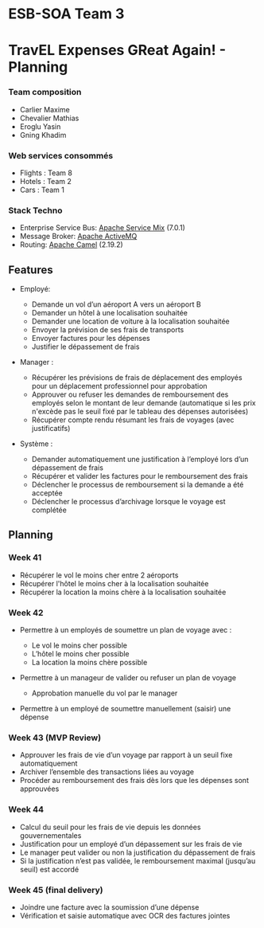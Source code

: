 # ESB-SOA Team 3

# TravEL Expenses GReat Again! - Planning 

### Team composition
* Carlier Maxime
* Chevalier Mathias
* Eroglu Yasin
* Gning Khadim

### Web services consommés
* Flights : Team 8
* Hotels : Team 2
* Cars : Team 1


### Stack Techno
* Enterprise Service Bus: [Apache Service Mix](http://servicemix.apache.org/) (7.0.1)
* Message Broker: [Apache ActiveMQ](http://activemq.apache.org/)
* Routing: [Apache Camel](http://camel.apache.org/) (2.19.2)


## Features

* Employé:
  * Demande un vol d’un aéroport A vers un aéroport B
  * Demander un hôtel à une localisation souhaitée
  * Demander une location de voiture à la localisation souhaitée
  * Envoyer la prévision de ses frais de transports
  * Envoyer factures pour les dépenses 
  * Justifier le dépassement de frais

* Manager :
  * Récupérer les prévisions de frais de déplacement des employés pour un déplacement professionnel pour approbation
  * Approuver ou refuser les demandes de remboursement des employés selon le montant de leur demande (automatique si les prix n'excède pas le seuil fixé par le tableau des dépenses autorisées)
  * Récupérer compte rendu résumant les frais de voyages (avec justificatifs)

* Système :
  * Demander automatiquement une justification à l’employé lors d’un dépassement de frais
  * Récupérer et valider les factures pour le remboursement des frais
  * Déclencher le processus de remboursement si la demande a été acceptée
  * Déclencher le processus d’archivage lorsque le voyage est complétée



## Planning

### Week 41

* Récupérer le vol le moins cher entre 2 aéroports
* Récupérer l'hôtel le moins cher à la localisation souhaitée
* Récupérer la location la moins chère à la localisation souhaitée

### Week 42

* Permettre à un employés de soumettre un plan de voyage avec :
  * Le vol le moins cher possible
  * L’hôtel le moins cher possible
  * La location la moins chère possible

* Permettre à un manageur de valider ou refuser un plan de voyage
  * Approbation manuelle du vol par le manager

* Permettre à un employé de soumettre manuellement (saisir) une dépense

### Week 43 (MVP Review)

* Approuver les frais de vie d’un voyage par rapport à un seuil fixe automatiquement
* Archiver l’ensemble des transactions liées au voyage
* Procéder au remboursement des frais dès lors que les dépenses sont approuvées

### Week 44

* Calcul du seuil pour les frais de vie depuis les données gouvernementales
* Justification pour un employé d’un dépassement sur les frais de vie
* Le manager peut valider ou non la justification du dépassement de frais
* Si la justification n’est pas validée, le remboursement maximal (jusqu’au seuil) est accordé

### Week 45 (final delivery)

* Joindre une facture avec la soumission d’une dépense
* Vérification et saisie automatique avec OCR des factures jointes




